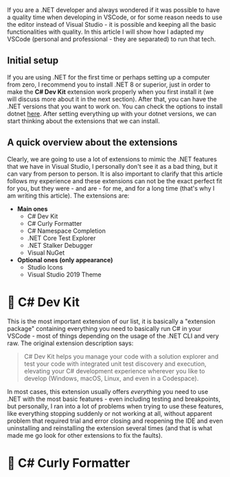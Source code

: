 If you are a .NET developer and always wondered if it was possible to have a quality time when developing in VSCode, or for some reason needs to use the editor instead of Visual Studio - it is possible and keeping all the basic functionalities with quality. In this article I will show how I adapted my VSCode (personal and professional - they are separated) to run that tech.

## Initial setup

If you are using .NET for the first time or perhaps setting up a computer from zero, I recommend you to install .NET 8 or superior, just in order to make the **C# Dev Kit** extension work properly when you first install it (we will discuss more about it in the next section). After that, you can have the .NET versions that you want to work on. You can check the options to install dotnet [here](https://dotnet.microsoft.com/). After setting everything up with your dotnet versions, we can start thinking about the extensions that we can install.

## A quick overview about the extensions

Clearly, we are going to use a lot of extensions to mimic the .NET features that we have in Visual Studio, I personally don't see it as a bad thing, but it can vary from person to person. It is also important to clarify that this article follows my experience and these extensions can not be the exact perfect fit for you, but they were - and are - for me, and for a long time (that's why I am writing this article). The extensions are:

- **Main ones**
  - C# Dev Kit
  - C# Curly Formatter
  - C# Namespace Completion
  - .NET Core Test Explorer
  - .NET Stalker Debugger
  - Visual NuGet
- **Optional ones (only appearance)**
  - Studio Icons
  - Visual Studio 2019 Theme
 
# 🧩 C# Dev Kit

This is the most important extension of our list, it is basically a "extension package" containing everything you need to basically run C# in your VSCode - most of things depending on the usage of the .NET CLI and very raw. The original extension description says:
> C# Dev Kit helps you manage your code with a solution explorer and test your code with integrated unit test discovery and execution, elevating your C# development experience wherever you like to develop (Windows, macOS, Linux, and even in a Codespace).

In most cases, this extension usually offers *everything* you need to use .NET with the most basic features - even including testing and breakpoints, but personally, I ran into a lot of problems when trying to use these features, like everything stopping suddenly or not working at all, without apparent problem that required trial and error closing and reopening the IDE and even uninstalling and reinstalling the extension several times (and that is what made me go look for other extensions to fix the faults).

# 🧩 C# Curly Formatter
